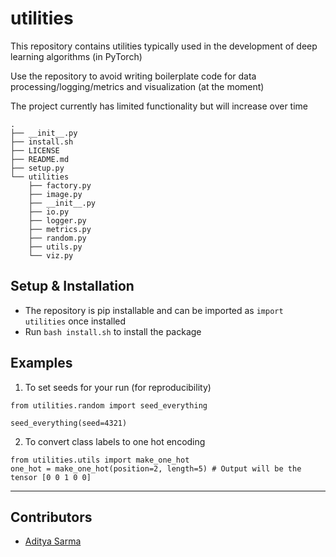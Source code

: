 # utilities

This repository contains utilities typically used in the development of deep learning algorithms (in PyTorch)

Use the repository to avoid writing boilerplate code for data processing/logging/metrics and visualization (at the moment)

The project currently has limited functionality but will increase over time

```
.
├── __init__.py
├── install.sh
├── LICENSE
├── README.md
├── setup.py
└── utilities
    ├── factory.py
    ├── image.py
    ├── __init__.py
    ├── io.py
    ├── logger.py
    ├── metrics.py
    ├── random.py
    ├── utils.py
    └── viz.py
```

## Setup & Installation
* The repository is pip installable and can be imported as `import utilities` once installed
* Run `bash install.sh` to install the package

## Examples
1. To set seeds for your run (for reproducibility)

```
from utilities.random import seed_everything

seed_everything(seed=4321)
```

2. To convert class labels to one hot encoding

```
from utilities.utils import make_one_hot
one_hot = make_one_hot(position=2, length=5) # Output will be the tensor [0 0 1 0 0]
```

---
## Contributors
- [Aditya Sarma](https://adityaas.github.io/)
